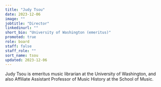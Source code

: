 ```yaml
---
title: "Judy Tsou"
date: 2023-12-06
image: ""
jobtitle: "Director"
linkedinurl: ""
short_bio: "University of Washington (emeritus)"
promoted: true
role: board
staff: false
staff_role: ""
sort_name: tsou
updated: 2023-12-06
---
```


Judy Tsou is emeritus music librarian at the University of Washington, and also Affiliate Assistant Professor of Music History at the School of Music.
